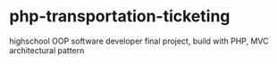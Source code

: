 # php-transportation-ticketing
highschool OOP software developer final project, build with PHP, MVC architectural pattern
